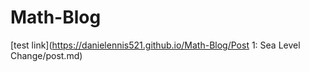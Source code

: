 # Math-Blog

[test link](https://danielennis521.github.io/Math-Blog/Post 1: Sea Level Change/post.md)
